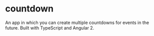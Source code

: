 # countdown
An app in which you can create multiple countdowns for events in the future. Built with TypeScript and Angular 2.
